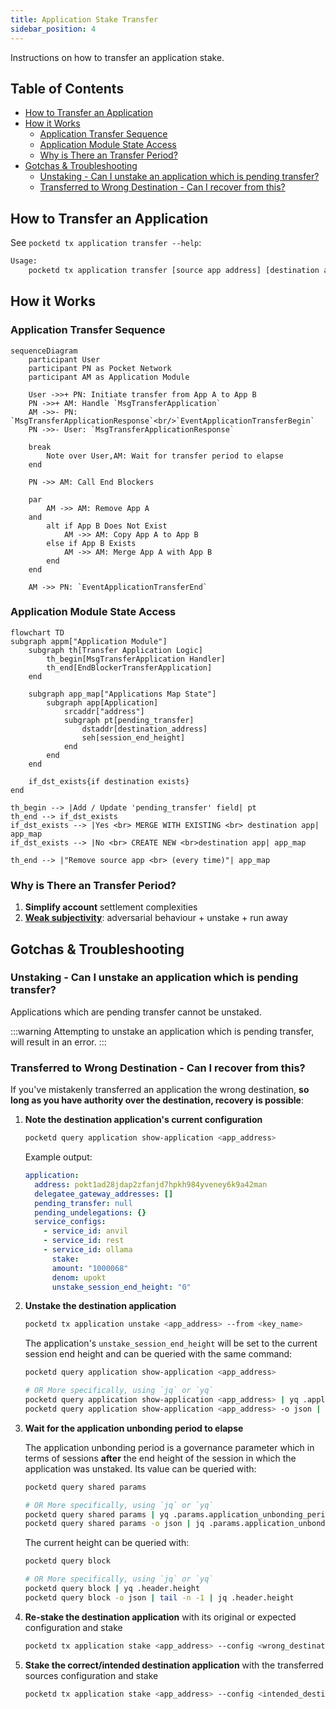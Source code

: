 ```yaml
---
title: Application Stake Transfer
sidebar_position: 4
---
```


Instructions on how to transfer an application stake.

## Table of Contents <!-- omit in toc -->

- [How to Transfer an Application](#how-to-transfer-an-application)
- [How it Works](#how-it-works)
  - [Application Transfer Sequence](#application-transfer-sequence)
  - [Application Module State Access](#application-module-state-access)
  - [Why is There an Transfer Period?](#why-is-there-an-transfer-period)
- [Gotchas \& Troubleshooting](#gotchas--troubleshooting)
  - [Unstaking - Can I unstake an application which is pending transfer?](#unstaking---can-i-unstake-an-application-which-is-pending-transfer)
  - [Transferred to Wrong Destination - Can I recover from this?](#transferred-to-wrong-destination---can-i-recover-from-this)

## How to Transfer an Application

See `pocketd tx application transfer --help`:

```bash
Usage:
    pocketd tx application transfer [source app address] [destination app address] [flags]
```

## How it Works

### Application Transfer Sequence

```mermaid
sequenceDiagram
    participant User
    participant PN as Pocket Network
    participant AM as Application Module

    User ->>+ PN: Initiate transfer from App A to App B
    PN ->>+ AM: Handle `MsgTransferApplication`
    AM ->>- PN: `MsgTransferApplicationResponse`<br/>`EventApplicationTransferBegin`
    PN ->>- User: `MsgTransferApplicationResponse`

    break
        Note over User,AM: Wait for transfer period to elapse
    end

    PN ->> AM: Call End Blockers

    par
        AM ->> AM: Remove App A
    and
        alt if App B Does Not Exist
            AM ->> AM: Copy App A to App B
        else if App B Exists
            AM ->> AM: Merge App A with App B
        end
    end

    AM ->> PN: `EventApplicationTransferEnd`
```

### Application Module State Access

```mermaid
flowchart TD
subgraph appm["Application Module"]
    subgraph th[Transfer Application Logic]
        th_begin[MsgTransferApplication Handler]
        th_end[EndBlockerTransferApplication]
    end

    subgraph app_map["Applications Map State"]
        subgraph app[Application]
            srcaddr["address"]
            subgraph pt[pending_transfer]
                dstaddr[destination_address]
                seh[session_end_height]
            end
        end
    end

    if_dst_exists{if destination exists}
end

th_begin --> |Add / Update 'pending_transfer' field| pt
th_end --> if_dst_exists
if_dst_exists --> |Yes <br> MERGE WITH EXISTING <br> destination app| app_map
if_dst_exists --> |No <br> CREATE NEW <br>destination app| app_map

th_end --> |"Remove source app <br> (every time)"| app_map
```

### Why is There an Transfer Period?

1. **Simplify account** settlement complexities
2. [**Weak subjectivity**](https://blog.ethereum.org/2014/11/25/proof-stake-learned-love-weak-subjectivity): adversarial behaviour + unstake + run away

## Gotchas & Troubleshooting

### Unstaking - Can I unstake an application which is pending transfer?

Applications which are pending transfer cannot be unstaked.

:::warning
Attempting to unstake an application which is pending transfer, will result in an error.
:::

### Transferred to Wrong Destination - Can I recover from this?

If you've mistakenly transferred an application the wrong destination, **so long as you have authority over the destination, recovery is possible**:

1. **Note the destination application's current configuration**

   ```bash
   pocketd query application show-application <app_address>
   ```

   Example output:

   ```yaml
   application:
     address: pokt1ad28jdap2zfanjd7hpkh984yveney6k9a42man
     delegatee_gateway_addresses: []
     pending_transfer: null
     pending_undelegations: {}
     service_configs:
       - service_id: anvil
       - service_id: rest
       - service_id: ollama
         stake:
         amount: "1000068"
         denom: upokt
         unstake_session_end_height: "0"
   ```

2. **Unstake the destination application**

   ```bash
   pocketd tx application unstake <app_address> --from <key_name>
   ```

   The application's `unstake_session_end_height` will be set to the current session end height and can be queried with the same command:

   ```bash
   pocketd query application show-application <app_address>

   # OR More specifically, using `jq` or `yq`
   pocketd query application show-application <app_address> | yq .application.unstake_session_end_height
   pocketd query application show-application <app_address> -o json | jq .application.unstake_session_end_height
   ```

3. **Wait for the application unbonding period to elapse**

   The application unbonding period is a governance parameter which in terms of sessions **after** the end height of the session in which the application was unstaked.
   Its value can be queried with:

   ```bash
   pocketd query shared params

   # OR More specifically, using `jq` or `yq`
   pocketd query shared params | yq .params.application_unbonding_period_sessions
   pocketd query shared params -o json | jq .params.application_unbonding_period_sessions
   ```

   The current height can be queried with:

   ```bash
   pocketd query block

   # OR More specifically, using `jq` or `yq`
   pocketd query block | yq .header.height
   pocketd query block -o json | tail -n -1 | jq .header.height
   ```

4. **Re-stake the destination application** with its original or expected configuration and stake

   ```bash
   pocketd tx application stake <app_address> --config <wrong_destination_restore_config_path> --from <key_name>
   ```

5. **Stake the correct/intended destination application** with the transferred sources configuration and stake

   ```bash
   pocketd tx application stake <app_address> --config <intended_destination_config_path> --from <key_name>
   ```
